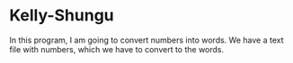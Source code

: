 # Kelly-Shungu
In this program, I am going to convert numbers into words. We have a text file with numbers, which we have to convert to the words.
